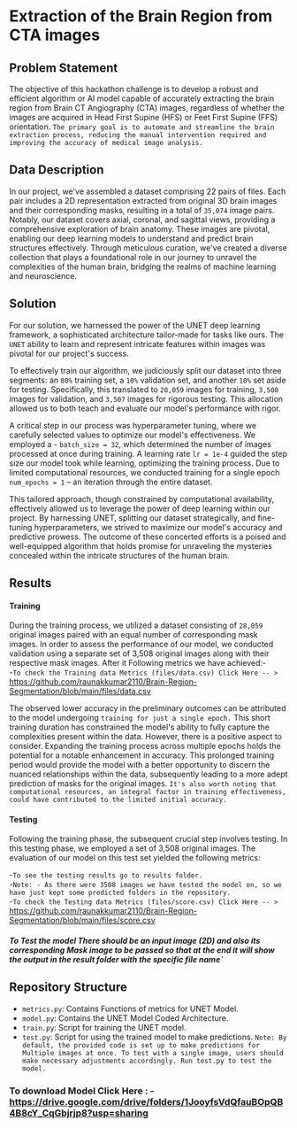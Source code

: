 # Extraction of the Brain Region from CTA images 
## Problem Statement
The objective of this hackathon challenge is to develop a robust and efficient algorithm or AI model capable of accurately extracting the brain region from Brain CT Angiography (CTA) images, regardless of whether the images are acquired in Head First Supine (HFS) or Feet First Supine (FFS) orientation. `The primary goal is to automate and streamline the brain extraction process, reducing the manual intervention required and improving the accuracy of medical image analysis.`

## Data Description
In our project, we've assembled a dataset comprising 22 pairs of files. Each pair includes a 2D representation extracted from original 3D brain images and their corresponding masks, resulting in a total of `35,074` image pairs. Notably, our dataset covers axial, coronal, and sagittal views, providing a comprehensive exploration of brain anatomy. These images are pivotal, enabling our deep learning models to understand and predict brain structures effectively. Through meticulous curation, we've created a diverse collection that plays a foundational role in our journey to unravel the complexities of the human brain, bridging the realms of machine learning and neuroscience.

## Solution
For our solution, we harnessed the power of the UNET deep learning framework, a sophisticated architecture tailor-made for tasks like ours. The `UNET` ability to learn and represent intricate features within images was pivotal for our project's success.

To effectively train our algorithm, we judiciously split our dataset into three segments: an `80%` training set, a `10%` validation set, and another `10%` set aside for testing. Specifically, this translated to `28,059` images for training, `3,508` images for validation, and `3,507` images for rigorous testing. This allocation allowed us to both teach and evaluate our model's performance with rigor.

A critical step in our process was hyperparameter tuning, where we carefully selected values to optimize our model's effectiveness. We employed a - `batch_size = 32`, which determined the number of images processed at once during training. A learning rate `lr = 1e-4` guided the step size our model took while learning, optimizing the training process. Due to limited computational resources, we conducted training for a single epoch `num_epochs = 1` – an iteration through the entire dataset.

This tailored approach, though constrained by computational availability, effectively allowed us to leverage the power of deep learning within our project. By harnessing UNET, splitting our dataset strategically, and fine-tuning hyperparameters, we strived to maximize our model's accuracy and predictive prowess. The outcome of these concerted efforts is a poised and well-equipped algorithm that holds promise for unraveling the mysteries concealed within the intricate structures of the human brain.

## Results
#### Training
During the training process, we utilized a dataset consisting of `28,059` original images paired with an equal number of corresponding mask images. In order to assess the performance of our model, we conducted validation using a separate set of 3,508 original images along with their respective mask images. After it Following metrics we have achieved:-
<br>
-`To check the Training data Metrics (files/data.csv) Click Here -- >` https://github.com/raunakkumar2110/Brain-Region-Segmentation/blob/main/files/data.csv

The observed lower accuracy in the preliminary outcomes can be attributed to the model undergoing `training for just a single epoch.` This short training duration has constrained the model's ability to fully capture the complexities present within the data. However, there is a positive aspect to consider. Expanding the training process across multiple epochs holds the potential for a notable enhancement in accuracy. This prolonged training period would provide the model with a better opportunity to discern the nuanced relationships within the data, subsequently leading to a more adept prediction of masks for the original images. `It's also worth noting that computational resources, an integral factor in training effectiveness, could have contributed to the limited initial accuracy.`

#### Testing
Following the training phase, the subsequent crucial step involves testing. In this testing phase, we employed a set of 3,508 original images. The evaluation of our model on this test set yielded the following metrics:

-`To see the testing results go to results folder.`
<br>
-`Note: - As there were 3508 images we have tested the model on, so we have just kept some predicted folders in the repository.`
<br>
-`To check the Testing data Metrics (files/score.csv) Click Here -- >` https://github.com/raunakkumar2110/Brain-Region-Segmentation/blob/main/files/score.csv
<br>
##### To Test the model There should be an input image (2D) and also its corresponding Mask image to be passed so that at the end it will show the output in the result folder with the specific file name`

## Repository Structure 

- `metrics.py`: Contains Functions of metrics for UNET Model.
- `model.py`: Contains the UNET Model Coded Architecture.
- `train.py`: Script for training the UNET model.
- `test.py`: Script for using the trained model to make predictions.
`Note: By default, the provided code is set up to make predictions for Multiple images at once. To test with a single image, users should make necessary adjustments accordingly. Run test.py to test the model.`

### To download Model Click Here : - https://drive.google.com/drive/folders/1JooyfsVdQfauBOpQB4B8cY_CqGbjrjp8?usp=sharing

